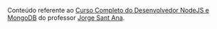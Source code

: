 Conteúdo referente ao [Curso Completo do Desenvolvedor NodeJS e MongoDB](https://www.udemy.com/course/curso-completo-do-desenvolvedor-nodejs/) do professor [Jorge Sant Ana](https://www.udemy.com/user/jorgetadeusantanasilva/).
